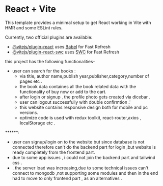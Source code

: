 # React + Vite

This template provides a minimal setup to get React working in Vite with HMR and some ESLint rules.

Currently, two official plugins are available:

- [@vitejs/plugin-react](https://github.com/vitejs/vite-plugin-react/blob/main/packages/plugin-react/README.md) uses [Babel](https://babeljs.io/) for Fast Refresh
- [@vitejs/plugin-react-swc](https://github.com/vitejs/vite-plugin-react-swc) uses [SWC](https://swc.rs/) for Fast Refresh 

this project has the following functionalities-
- user can search for the books :
    - via title, author name,publish year,publisher,category,number of pages etc .
    - the book  data containes all the book related data with the functionality of buy now or add to the cart.
    - after login or signup , the profile photo gets created via dicebar .
    - user can logout successfully with double confirmtion .'
    - this website contains responsive design both for mobile and pc versions.
    - optimize code is used with redux toolkit, react-router,axios , localStorage etc .

******:
- user can signup/login on to the website but since database is not connected  therefore can't do the backend part for login ,but website is ready completely from the frontend part.
- due to some app issues , i could not  join the backend part and tailwind css .
- . the server load was increasing,due to some technical issues can't connect to mongodb ,not supporting some modules and then in the end had to move to only frontend part ,  as an alternatives . 


